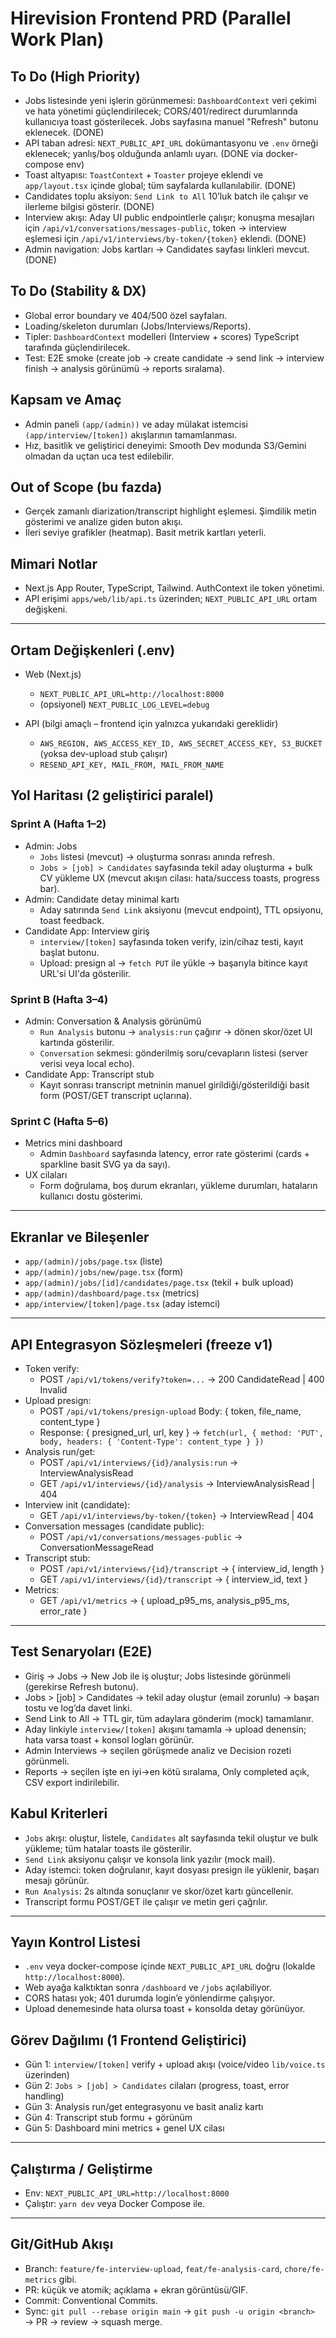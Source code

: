 # Hirevision Frontend PRD (Parallel Work Plan)

## To Do (High Priority)
- Jobs listesinde yeni işlerin görünmemesi: `DashboardContext` veri çekimi ve hata yönetimi güçlendirilecek; CORS/401/redirect durumlarında kullanıcıya toast gösterilecek. Jobs sayfasına manuel "Refresh" butonu eklenecek. (DONE)
- API taban adresi: `NEXT_PUBLIC_API_URL` dokümantasyonu ve `.env` örneği eklenecek; yanlış/boş olduğunda anlamlı uyarı. (DONE via docker-compose env)
- Toast altyapısı: `ToastContext` + `Toaster` projeye eklendi ve `app/layout.tsx` içinde global; tüm sayfalarda kullanılabilir. (DONE)
- Candidates toplu aksiyon: `Send Link to All` 10’luk batch ile çalışır ve ilerleme bilgisi gösterir. (DONE)
- Interview akışı: Aday UI public endpointlerle çalışır; konuşma mesajları için `/api/v1/conversations/messages-public`, token → interview eşlemesi için `/api/v1/interviews/by-token/{token}` eklendi. (DONE)
- Admin navigation: Jobs kartları → Candidates sayfası linkleri mevcut. (DONE)

## To Do (Stability & DX)
- Global error boundary ve 404/500 özel sayfaları.
- Loading/skeleton durumları (Jobs/Interviews/Reports).
- Tipler: `DashboardContext` modelleri (Interview + scores) TypeScript tarafında güçlendirilecek.
- Test: E2E smoke (create job → create candidate → send link → interview finish → analysis görünümü → reports sıralama).

## Kapsam ve Amaç
- Admin paneli `(app/(admin))` ve aday mülakat istemcisi `(app/interview/[token])` akışlarının tamamlanması.
- Hız, basitlik ve geliştirici deneyimi: Smooth Dev modunda S3/Gemini olmadan da uçtan uca test edilebilir.

## Out of Scope (bu fazda)
- Gerçek zamanlı diarization/transcript highlight eşlemesi. Şimdilik metin gösterimi ve analize giden buton akışı.
- İleri seviye grafikler (heatmap). Basit metrik kartları yeterli.

## Mimari Notlar
- Next.js App Router, TypeScript, Tailwind. AuthContext ile token yönetimi.
- API erişimi `apps/web/lib/api.ts` üzerinden; `NEXT_PUBLIC_API_URL` ortam değişkeni.

---

## Ortam Değişkenleri (.env)
- Web (Next.js)
  - `NEXT_PUBLIC_API_URL=http://localhost:8000`
  - (opsiyonel) `NEXT_PUBLIC_LOG_LEVEL=debug`

- API (bilgi amaçlı – frontend için yalnızca yukarıdaki gereklidir)
  - `AWS_REGION, AWS_ACCESS_KEY_ID, AWS_SECRET_ACCESS_KEY, S3_BUCKET` (yoksa dev-upload stub çalışır)
  - `RESEND_API_KEY, MAIL_FROM, MAIL_FROM_NAME`

## Yol Haritası (2 geliştirici paralel)

### Sprint A (Hafta 1–2)
- Admin: Jobs
  - `Jobs` listesi (mevcut) → oluşturma sonrası anında refresh.
  - `Jobs > [job] > Candidates` sayfasında tekil aday oluşturma + bulk CV yükleme UX (mevcut akışın cilası: hata/success toasts, progress bar).
- Admin: Candidate detay minimal kartı
  - Aday satırında `Send Link` aksiyonu (mevcut endpoint), TTL opsiyonu, toast feedback.
- Candidate App: Interview giriş
  - `interview/[token]` sayfasında token verify, izin/cihaz testi, kayıt başlat butonu.
  - Upload: presign al → `fetch PUT` ile yükle → başarıyla bitince kayıt URL'si UI'da gösterilir.

### Sprint B (Hafta 3–4)
- Admin: Conversation & Analysis görünümü
  - `Run Analysis` butonu → `analysis:run` çağırır → dönen skor/özet UI kartında gösterilir.
  - `Conversation` sekmesi: gönderilmiş soru/cevapların listesi (server verisi veya local echo).
- Candidate App: Transcript stub
  - Kayıt sonrası transcript metninin manuel girildiği/gösterildiği basit form (POST/GET transcript uçlarına).

### Sprint C (Hafta 5–6)
- Metrics mini dashboard
  - Admin `Dashboard` sayfasında latency, error rate gösterimi (cards + sparkline basit SVG ya da sayı).
- UX cilaları
  - Form doğrulama, boş durum ekranları, yükleme durumları, hataların kullanıcı dostu gösterimi.

---

## Ekranlar ve Bileşenler
- `app/(admin)/jobs/page.tsx` (liste)
- `app/(admin)/jobs/new/page.tsx` (form)
- `app/(admin)/jobs/[id]/candidates/page.tsx` (tekil + bulk upload)
- `app/(admin)/dashboard/page.tsx` (metrics)
- `app/interview/[token]/page.tsx` (aday istemci)

---

## API Entegrasyon Sözleşmeleri (freeze v1)
- Token verify:
  - POST `/api/v1/tokens/verify?token=...` → 200 CandidateRead | 400 Invalid
- Upload presign:
  - POST `/api/v1/tokens/presign-upload` Body: { token, file_name, content_type }
  - Response: { presigned_url, url, key } → `fetch(url, { method: 'PUT', body, headers: { 'Content-Type': content_type } })`
- Analysis run/get:
  - POST `/api/v1/interviews/{id}/analysis:run` → InterviewAnalysisRead
  - GET `/api/v1/interviews/{id}/analysis` → InterviewAnalysisRead | 404
- Interview init (candidate):
  - GET `/api/v1/interviews/by-token/{token}` → InterviewRead | 404
- Conversation messages (candidate public):
  - POST `/api/v1/conversations/messages-public` → ConversationMessageRead
- Transcript stub:
  - POST `/api/v1/interviews/{id}/transcript` → { interview_id, length }
  - GET `/api/v1/interviews/{id}/transcript` → { interview_id, text }
- Metrics:
  - GET `/api/v1/metrics` → { upload_p95_ms, analysis_p95_ms, error_rate }

---

## Test Senaryoları (E2E)
- Giriş → Jobs → New Job ile iş oluştur; Jobs listesinde görünmeli (gerekirse Refresh butonu).
- Jobs > [job] > Candidates → tekil aday oluştur (email zorunlu) → başarı tostu ve log’da davet linki.
- Send Link to All → TTL gir, tüm adaylara gönderim (mock) tamamlanır.
- Aday linkiyle `interview/[token]` akışını tamamla → upload denensin; hata varsa toast + konsol logları görünür.
- Admin Interviews → seçilen görüşmede analiz ve Decision rozeti görünmeli.
- Reports → seçilen işte en iyi→en kötü sıralama, Only completed açık, CSV export indirilebilir.

## Kabul Kriterleri
- `Jobs` akışı: oluştur, listele, `Candidates` alt sayfasında tekil oluştur ve bulk yükleme; tüm hatalar toasts ile gösterilir.
- `Send Link` aksiyonu çalışır ve konsola link yazılır (mock mail).
- Aday istemci: token doğrulanır, kayıt dosyası presign ile yüklenir, başarı mesajı görünür.
- `Run Analysis`: 2s altında sonuçlanır ve skor/özet kartı güncellenir.
- Transcript formu POST/GET ile çalışır ve metin geri çağrılır.

---

## Yayın Kontrol Listesi
- `.env` veya docker-compose içinde `NEXT_PUBLIC_API_URL` doğru (lokalde `http://localhost:8000`).
- Web ayağa kalktıktan sonra `/dashboard` ve `/jobs` açılabiliyor.
- CORS hatası yok; 401 durumda login’e yönlendirme çalışıyor.
- Upload denemesinde hata olursa toast + konsolda detay görünüyor.

## Görev Dağılımı (1 Frontend Geliştirici)
- Gün 1: `interview/[token]` verify + upload akışı (voice/video `lib/voice.ts` üzerinden)
- Gün 2: `Jobs > [job] > Candidates` cilaları (progress, toast, error handling)
- Gün 3: Analysis run/get entegrasyonu ve basit analiz kartı
- Gün 4: Transcript stub formu + görünüm
- Gün 5: Dashboard mini metrics + genel UX cilası

---

## Çalıştırma / Geliştirme
- Env: `NEXT_PUBLIC_API_URL=http://localhost:8000`
- Çalıştır: `yarn dev` veya Docker Compose ile.

---

## Git/GitHub Akışı
- Branch: `feature/fe-interview-upload`, `feat/fe-analysis-card`, `chore/fe-metrics` gibi.
- PR: küçük ve atomik; açıklama + ekran görüntüsü/GIF.
- Commit: Conventional Commits.
- Sync: `git pull --rebase origin main` → `git push -u origin <branch>` → PR → review → squash merge.


